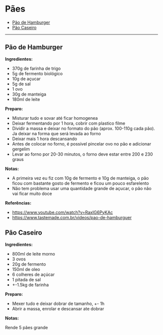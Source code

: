 # Pães

<!-- START doctoc generated TOC please keep comment here to allow auto update -->
<!-- DON'T EDIT THIS SECTION, INSTEAD RE-RUN doctoc TO UPDATE -->


- [Pão de Hamburger](#p%C3%A3o-de-hamburger)
- [Pão Caseiro](#p%C3%A3o-caseiro)

<!-- END doctoc generated TOC please keep comment here to allow auto update -->

---

## Pão de Hamburger

**Ingredientes:**

- 370g de farinha de trigo
- 5g de fermento biológico
- 10g de açucar
- 5g de sal
- 1 ovo
- 30g de manteiga
- 180ml de leite

**Preparo:**

- Misturar tudo e sovar até ficar homogenea
- Deixar fermentando por 1 hora, cobrir com plastico filme
- Dividir a massa e deixar no formato do pão (aprox. 100-110g cada pão). Ja deixar na forma que será levada ao forno
- Deixar mais 1 hora descansando
- Antes de colocar no forno, é possível pincelar ovo no pão e adicionar gergelim
- Levar ao forno por 20-30 minutos, o forno deve estar entre 200 e 230 graus

**Notas:**

- A primeira vez eu fiz com 10g de fermento e 10g de manteiga, o pão ficou com bastante gosto de fermento e ficou um pouco esfarelento
- Não tem problema usar uma quantidade grande de açucar, o pão não vai ficar muito doce

**Referências:**

- https://www.youtube.com/watch?v=RaxIG6PyKAc
- https://www.tastemade.com.br/videos/pao-de-hamburguer


## Pão Caseiro

**Ingredientes:**

- 800ml de leite morno
- 3 ovos
- 20g de fermento
- 150ml de oleo
- 6 colheres de açúcar
- 1 pitada de sal
- +-1.5kg de farinha

**Preparo:**

- Mexer tudo e deixar dobrar de tamanho, +- 1h
- Abrir a massa, enrolar e descansar ate dobrar

**Notas:**

Rende 5 pães grande
